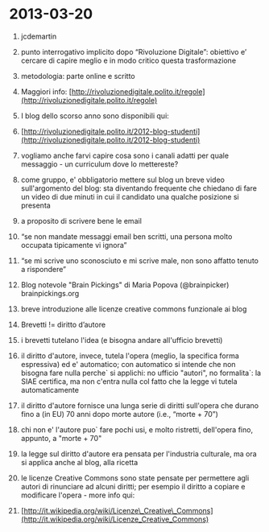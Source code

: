 # 2013-03-20

1.  jcdemartin

1.  punto interrogativo implicito dopo “Rivoluzione Digitale”: obiettivo
    e’ cercare di capire meglio e in modo critico questa trasformazione

2.  metodologia: parte online e scritto

1.  Maggiori info:
    [http://rivoluzionedigitale.polito.it/regole](http://rivoluzionedigitale.polito.it/regole)

3.  I blog dello scorso anno sono disponibili qui:

1.  [http://rivoluzionedigitale.polito.it/2012-blog-studenti](http://rivoluzionedigitale.polito.it/2012-blog-studenti)

4.  vogliamo anche farvi capire cosa sono i canali adatti per quale
    messaggio - un curriculum dove lo mettereste?
5.  come gruppo, e' obbligatorio mettere sul blog un breve video
    sull'argomento del blog: sta diventando frequente che chiedano di
    fare un video di due minuti in cui il candidato una qualche
    posizione si presenta
6.  a proposito di scrivere bene le email

1.  “se non mandate messaggi email ben scritti, una persona molto
    occupata tipicamente vi ignora”
2.  “se mi scrive uno sconosciuto e mi scrive male, non sono affatto
    tenuto a rispondere”

7.  Blog notevole "Brain Pickings" di Maria Popova (@brainpicker)
    brainpickings.org

8.  breve introduzione alle licenze creative commons funzionale ai blog

1.  Brevetti != diritto d’autore

1.  i brevetti tutelano l'idea (e bisogna andare all'ufficio brevetti)
2.  il diritto d'autore, invece, tutela l'opera (meglio, la specifica
    forma espressiva) ed e' automatico; con automatico si intende che
    non bisogna fare nulla perche\` si applichi: no ufficio "autori", no
    formalita\`: la SIAE certifica, ma non c'entra nulla col fatto che
    la legge vi tutela automaticamente

2.  il diritto d'autore fornisce una lunga serie di diritti sull'opera
    che durano fino a (in EU) 70 anni dopo morte autore (i.e., “morte +
    70”)
3.  chi non e' l'autore puo\` fare pochi usi, e molto ristretti,
    dell'opera fino, appunto, a "morte + 70"
4.  la legge sul diritto d'autore era pensata per l'industria culturale,
    ma ora si applica anche al blog, alla ricetta
5.  le licenze Creative Commons sono state pensate per permettere agli
    autori di rinunciare ad alcuni diritti; per esempio il diritto a
    copiare e modificare l'opera - more info qui:

1.  [http://it.wikipedia.org/wiki/Licenze\_Creative\_Commons](http://it.wikipedia.org/wiki/Licenze_Creative_Commons)
